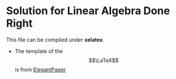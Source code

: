 # Solution for Linear Algebra Done Right

This file can be complied under **xelatex**.

- The template of the $$\LaTeX$$ is from [ElegantPaper](https://github.com/ElegantLaTeX/ElegantPaper)
